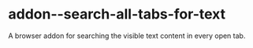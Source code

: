 # addon--search-all-tabs-for-text

A browser addon for searching the visible text content in every open tab.
